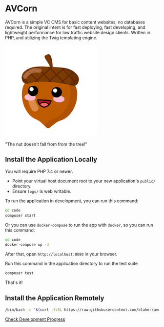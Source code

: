 # AVCorn

AVCorn is a simple VC CMS for basic content websites, no databases required.
The original intent is for fast deploying, fast developing, and lightweight performance for low traffic website design clients.
Written in PHP, and utilizing the Twig templating engine.

![AVCorn Logo](docs/images/avcorn-logo.png "The nut doesn't fall from from the tree!")

"The nut doesn't fall from from the tree!"

## Install the Application Locally

You will require PHP 7.4 or newer.

* Point your virtual host document root to your new application's `public/` directory.
* Ensure `logs/` is web writable.

To run the application in development, you can run this command:

```bash
cd code
composer start
```

Or you can use `docker-compose` to run the app with `docker`, so you can run this command:
```bash
cd code
docker-compose up -d
```
After that, open `http://localhost:8080` in your browser.

Run this command in the application directory to run the test suite

```bash
composer test
```

That's it!

## Install the Application Remotely

```bash
/bin/bash -c "$(curl -fsSL https://raw.githubusercontent.com/blaher/avcorn/main/install.sh)"
```

[Check Development Progress](TODO.md)
